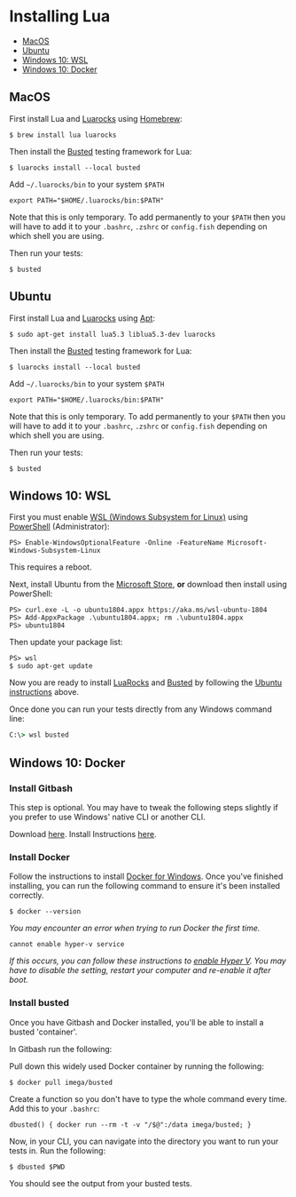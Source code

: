 # Installing Lua

- [MacOS](#macos)
- [Ubuntu](#ubuntu)
- [Windows 10: WSL](#windows-10%-wsl)
- [Windows 10: Docker](#windows-10%-docker)

## MacOS

First install Lua and [Luarocks][2] using [Homebrew][1]:

```shell
$ brew install lua luarocks
```

Then install the [Busted][3] testing framework for Lua:

```shell
$ luarocks install --local busted
```

Add `~/.luarocks/bin` to your system `$PATH`

```shell
export PATH="$HOME/.luarocks/bin:$PATH"
```

Note that this is only temporary.
To add permanently to your `$PATH` then you
will have to add it to your `.bashrc`, `.zshrc` or `config.fish` depending on
which shell you are using.

Then run your tests:

```shell
$ busted
```

## Ubuntu

First install Lua and [Luarocks][2] using [Apt][6]:

```shell
$ sudo apt-get install lua5.3 liblua5.3-dev luarocks
```

Then install the [Busted][3] testing framework for Lua:

```shell
$ luarocks install --local busted
```

Add `~/.luarocks/bin` to your system `$PATH`

```shell
export PATH="$HOME/.luarocks/bin:$PATH"
```

Note that this is only temporary.
To add permanently to your `$PATH` then you
will have to add it to your `.bashrc`, `.zshrc` or `config.fish` depending on
which shell you are using.

Then run your tests:

```shell
$ busted
```

## Windows 10: WSL

First you must enable [WSL (Windows Subsystem for Linux)][7] using [PowerShell][8] (Administrator):

```shell
PS> Enable-WindowsOptionalFeature -Online -FeatureName Microsoft-Windows-Subsystem-Linux
```

This requires a reboot.

Next, install Ubuntu from the [Microsoft Store][9], **or** download then install using PowerShell:

```shell
PS> curl.exe -L -o ubuntu1804.appx https://aka.ms/wsl-ubuntu-1804
PS> Add-AppxPackage .\ubuntu1804.appx; rm .\ubuntu1804.appx
PS> ubuntu1804
```

Then update your package list:

```shell
PS> wsl
$ sudo apt-get update
```

Now you are ready to install [LuaRocks][2] and [Busted][3] by following the [Ubuntu instructions](#ubuntu) above.

Once done you can run your tests directly from any Windows command line:

```cmd
C:\> wsl busted
```

## Windows 10: Docker

### Install Gitbash

This step is optional. You may have to tweak the following steps slightly if you prefer to use Windows' native CLI or another CLI.

Download [here][10].
Install Instructions [here][11].

### Install Docker

Follow the instructions to install [Docker for Windows][12].
Once you've finished installing, you can run the following command to ensure it's been installed correctly.

```shell
$ docker --version
```

_You may encounter an error when trying to run Docker the first time._

`cannot enable hyper-v service`

_If this occurs, you can follow these instructions to [enable Hyper V][13]. You may have to disable the setting, restart your computer and re-enable it after boot._

### Install busted

Once you have Gitbash and Docker installed, you'll be able to install a busted 'container'.

In Gitbash run the following:

Pull down this widely used Docker container by running the following:

```shell
$ docker pull imega/busted
```

Create a function so you don't have to type the whole command every time.
Add this to your `.bashrc`:

```shell
dbusted() { docker run --rm -t -v "/$@":/data imega/busted; }
```

Now, in your CLI, you can navigate into the directory you want to run your tests in. Run the following:

```shell
$ dbusted $PWD
```

You should see the output from your busted tests.

[1]: https://brew.sh/
[2]: https://luarocks.org/
[3]: https://lunarmodules.github.io/busted/
[4]: https://github.com/Olivine-Labs/lua-style-guide
[5]: https://tylerneylon.com/a/learn-lua/
[6]: https://help.ubuntu.com/lts/serverguide/apt.html
[7]: https://docs.microsoft.com/en-us/windows/wsl/faq
[8]: https://docs.microsoft.com/en-us/powershell/scripting/overview?view=powershell-6
[9]: https://www.microsoft.com/en-us/p/ubuntu/9nblggh4msv6
[10]: https://git-scm.com/download/win
[11]: https://www.stanleyulili.com/git/how-to-install-git-bash-on-windows/
[12]: https://docs.docker.com/docker-for-windows/install/
[13]: https://docs.microsoft.com/en-us/virtualization/hyper-v-on-windows/quick-start/enable-hyper-v
